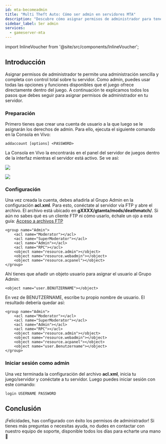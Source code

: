 ```yaml
---
id: mta-becomeadmin
title: "Multi Theft Auto: Cómo ser admin en servidores MTA"
description: "Descubre cómo asignar permisos de administrador para tener control total del servidor y gestionar el juego de forma eficiente → Aprende más ahora"
sidebar_label: Ser admin
services:
  - gameserver-mta
---
```


import InlineVoucher from '@site/src/components/InlineVoucher';

## Introducción
Asignar permisos de administrador te permite una administración sencilla y completa con control total sobre tu servidor. Como admin, puedes usar todas las opciones y funciones disponibles que el juego ofrece directamente dentro del juego. A continuación te explicamos todos los pasos que debes seguir para asignar permisos de administrador en tu servidor.  
<InlineVoucher />

### Preparación

Primero tienes que crear una cuenta de usuario a la que luego se le asignarán los derechos de admin. Para ello, ejecuta el siguiente comando en la Consola en Vivo:

```
addaccount [options] <PASSWORD>
```

La Consola en Vivo la encontrarás en el panel del servidor de juegos dentro de la interfaz mientras el servidor está activo. Se ve así:

![](https://screensaver01.zap-hosting.com/index.php/s/KHcBA5p5ZC4pJ4R/preview)



![](https://screensaver01.zap-hosting.com/index.php/s/tKLHyoSandPpfx2/preview)




### Configuración

Una vez creada la cuenta, debes añadirla al Grupo Admin en la configuración **acl.xml**. Para esto, conéctate al servidor vía FTP y abre el archivo. El archivo está ubicado en **gXXXX/gtamta/mods/deathmatch/**. Si aún no sabes qué es un cliente FTP ni cómo usarlo, échale un ojo a esta guía: [Acceso a archivos FTP](gameserver-ftpaccess.md)

```
<group name="Admin">
    <acl name="Moderator"></acl>
    <acl name="SuperModerator"></acl>
    <acl name="Admin"></acl>
    <acl name="RPC"></acl>
    <object name="resource.admin"></object>
    <object name="resource.webadmin"></object>
    <object name="resource.acpanel"></object>
</group>
```

Ahí tienes que añadir un objeto usuario para asignar el usuario al Grupo Admin:

```
<object name="user.BENUTZERNAME"></object>
```

En vez de BENUTZERNAME, escribe tu propio nombre de usuario. El resultado debería quedar así:

```
<group name="Admin">
    <acl name="Moderator"></acl>
    <acl name="SuperModerator"></acl>
    <acl name="Admin"></acl>
    <acl name="RPC"></acl>
    <object name="resource.admin"></object>
    <object name="resource.webadmin"></object>
    <object name="resource.acpanel"></object>
    <object name="user.Benutzername"></object>
</group>
```



### Iniciar sesión como admin

Una vez terminada la configuración del archivo **acl.xml**, inicia tu juego/servidor y conéctate a tu servidor. Luego puedes iniciar sesión con este comando:

```
login USERNAME PASSWORD
```

## Conclusión

¡Felicidades, has configurado con éxito los permisos de administrador! Si tienes más preguntas o necesitas ayuda, no dudes en contactar con nuestro equipo de soporte, disponible todos los días para echarte una mano 🙂


<InlineVoucher />